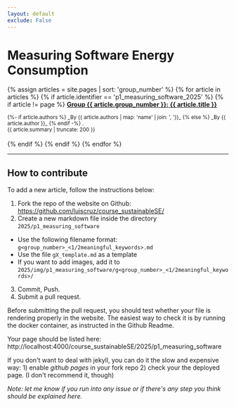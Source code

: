 ```yaml
---
layout: default
exclude: False
---
```


# Measuring Software Energy Consumption

{% assign articles = site.pages | sort: 'group_number' %}
{% for article in articles %}
    {% if article.identifier == 'p1_measuring_software_2025' %}
    {% if article != page %}
  <strong><a href="{{ article.url | relative_url }}">Group {{ article.group_number }}: {{ article.title }}</a></strong><br/>
<!-- <small>Posted on {{article.date | date_to_string}}.</small><br/> -->
<small>
{%- if article.authors %}
_By {{ article.authors | map: 'name' | join: ', '}}_
{% else %}
_By {{ article.author }}_
{% endif -%}
.</small>
<br/>
<small>{{ article.summary | truncate: 200 }}</small>
<div class="clearfix"></div>
<br/>
  {% endif %}
  {% endif %}
{% endfor %}

---

## How to contribute

To add a new article, follow the instructions below:

1. Fork the repo of the website on Github: <https://github.com/luiscruz/course_sustainableSE/>
2. Create a new markdown file inside the directory `2025/p1_measuring_software`
  - Use the following filename format: `g<group_number>_<1/2meaningful_keywords>.md`
  - Use the file `gX_template.md` as a template
  - If you want to add images, add it to `2025/img/p1_measuring_software/g<group_number>_<1/2meaningful_keywords>/`
3. Commit, Push.
4. Submit a pull request.

Before submitting the pull request, you should test whether your file is rendering properly in the website. The easiest way to check it is by running the docker container, as instructed in the Github Readme.

Your page should be listed here: http://localhost:4000/course_sustainableSE/2025/p1_measuring_software

If you don't want to deal with jekyll, you can do it the slow and expensive way: 1) enable *github pages* in your fork repo 2) check your the deployed page. (I don't recommend it, though)

*Note: let me know if you run into any issue or if there's any step you think should be explained here.*

